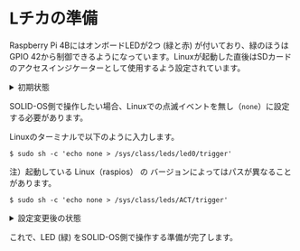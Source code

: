 # Lチカの準備

Raspberry Pi 4BにはオンボードLEDが2つ (緑と赤) が付いており、緑のほうはGPIO 42から制御できるようになっています。Linuxが起動した直後はSDカードのアクセスインジケーターとして使用するよう設定されています。

<div><p><details>
<summary>初期状態</summary>
<div><p>
<code>
pi@raspberrypi:~$ cat /sys/class/leds/led0/trigger
none rc-feedback kbd-scrolllock kbd-numlock kbd-capslock kbd-kanalock kbd-shiftlock kbd-altgrlock kbd-ctrllock kbd-altlo
ck kbd-shiftllock kbd-shiftrlock kbd-ctrlllock kbd-ctrlrlock timer oneshot heartbeat backlight gpio cpu cpu0 cpu1 cpu2 c
pu3 default-on input panic actpwr mmc1 [mmc0] rfkill-any rfkill-none rfkill0 rfkill1
</code>
</p></div><br>
</details></p></div>

SOLID-OS側で操作したい場合、Linuxでの点滅イベントを無し（`none`）に設定する必要があります。

Linuxのターミナルで以下のように入力します。
```
$ sudo sh -c 'echo none > /sys/class/leds/led0/trigger'
```

注）起動している Linux（raspios） の バージョンによってはパスが異なることがあります。

```
$ sudo sh -c 'echo none > /sys/class/leds/ACT/trigger'
```


<div><p><details>
<summary>設定変更後の状態</summary>
<div><p>
<code>
pi@raspberrypi:~$ cat /sys/class/leds/led0/trigger
[none] rc-feedback kbd-scrolllock kbd-numlock kbd-capslock kbd-kanalock kbd-shiftlock kbd-altgrlock kbd-ctrllock kbd-alt
lock kbd-shiftllock kbd-shiftrlock kbd-ctrlllock kbd-ctrlrlock timer oneshot heartbeat backlight gpio cpu cpu0 cpu1 cpu2
 cpu3 default-on input panic actpwr mmc1 mmc0 rfkill-any rfkill-none rfkill0 rfkill1
</code>
</p></div>
</details></p></div>

これで、LED (緑) をSOLID-OS側で操作する準備が完了します。



